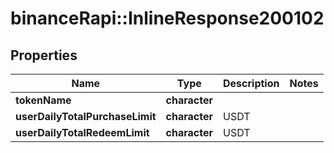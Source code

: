 # binanceRapi::InlineResponse200102


## Properties
Name | Type | Description | Notes
------------ | ------------- | ------------- | -------------
**tokenName** | **character** |  | 
**userDailyTotalPurchaseLimit** | **character** | USDT | 
**userDailyTotalRedeemLimit** | **character** | USDT | 


